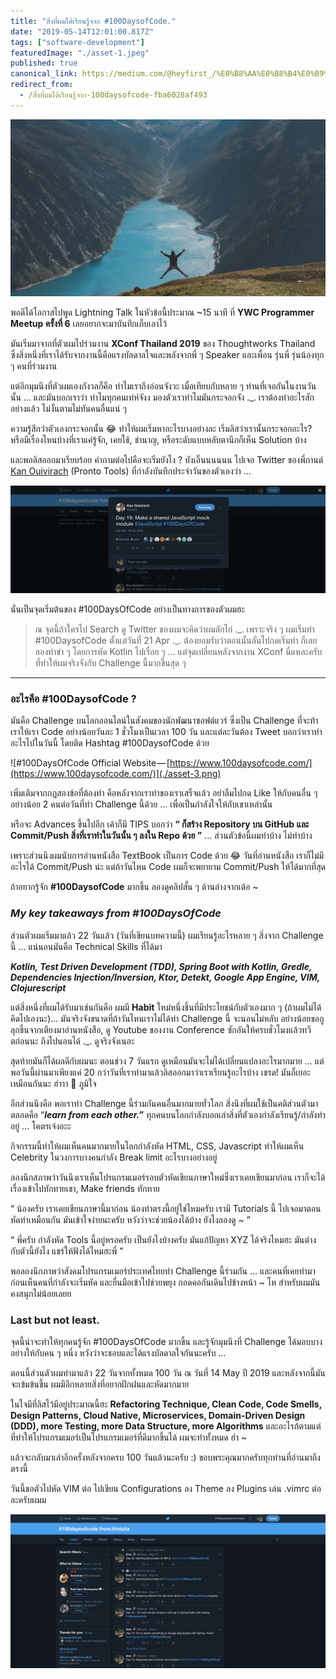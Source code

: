 ```yaml
---
title: "สิ่งที่ผมได้เรียนรู้จาก #100DaysofCode."
date: "2019-05-14T12:01:00.817Z"
tags: ["software-development"]
featuredImage: "./asset-1.jpeg"
published: true
canonical_link: https://medium.com/@heyfirst_/%E0%B8%AA%E0%B8%B4%E0%B9%88%E0%B8%87%E0%B8%97%E0%B8%B5%E0%B9%88%E0%B8%9C%E0%B8%A1%E0%B9%84%E0%B8%94%E0%B9%89%E0%B9%80%E0%B8%A3%E0%B8%B5%E0%B8%A2%E0%B8%99%E0%B8%A3%E0%B8%B9%E0%B9%89%E0%B8%88%E0%B8%B2%E0%B8%81-100daysofcode-fba6028af493
redirect_from:
  - /สิ่งที่ผมได้เรียนรู้จาก-100daysofcode-fba6028af493
---
```


![Paul Gilmore ([@paulgilmore_](https://unsplash.com/photos/8kDOOrs608I)) — Jump!](./asset-1.jpeg)

พอดีได้โอกาสไปพูด Lightning Talk ในหัวข้อนี้ประมาณ ~15 นาที ที่ **YWC Programmer Meetup ครั้งที่ 6** เลยอยากจะมาบันทึกเก็บเอาไว้

มันเริ่มมาจากที่ตัวผมไปร่วมงาน **XConf Thailand 2019** ของ Thoughtworks Thailand ซึ่งสิ่งหนึ่งที่เราได้รับจากงานนี้คือแรงบัลดาลใจและพลังจากพี่ ๆ Speaker และเพื่อน รุ่นพี่ รุ่นน้องทุก ๆ คนที่ร่วมงาน

แต่อีกมุมนึงที่ตัวผมเองกังวลก็คือ ทำไมเราถึงอ่อนจังวะ เมื่อเทียบกับหลาย ๆ ท่านที่เจอกันในงานวันนั้น … และมันบอกเราว่า ทำไมทุกคนเท่ห์จังง มองตัวเราทำไมมันกระจอกจัง .\_. เราต้องทำอะไรสักอย่างแล้ว ไม่งั้นตามไม่ทันคนอื่นแน่ ๆ

ความรู้สึกว่าตัวเองกระจอกนั้น 😂 ทำให้ผมเริ่มหาอะไรบางอย่างละ เริ่มลิสว่าเรานั้นกระจอกอะไร? หรือมีเรื่องไหนบ้างที่เราแค่รู้จัก, เคยใช้, ชำนาญ, หรือระดับแบบหลับตานึกก็เห็น Solution บ้าง

และพอลิสออกมาเรียบร้อย คำถามต่อไปคือจะเริ่มยังไง ? บังเอิ๊นนนนนน ไปเจอ Twitter ของพี่กานต์ [Kan Ouivirach](https://medium.com/u/6f6af3cc17e7) (Pronto Tools) ที่กำลังบันทึกประจำวันของตัวเองว่า …

![Twitter @zkancs — #100DaysofCode, Day 19.](./asset-2.png)

นั่นเป็นจุดเริ่มต้นของ #100DaysOfCode อย่างเป็นทางการของตัวผมฮะ

> ณ จุดนี้ถ้าใครไป Search ดู Twitter ของผมจะคิดว่าผมลักไก่ .\_. เพราะจริง ๆ ผมเริ่มทำ #100DaysofCode ตั้งแต่วันที่ 21 Apr .\_. ต้องยอมรับว่าตอนนั้นลั่นไปกดเริ่มทำ ก็เลยลองทำขำ ๆ โดยการหัด Kotlin ไปเรื่อย ๆ … แต่จุดเปลี่ยนหลังจากงาน XConf นี่แหละครับ ที่ทำให้ผมจริงจังกับ Challenge นี้มากขึ้นสุด ๆ

---

### อะไรคือ #100DaysofCode ?

มันคือ Challenge บนโลกออนไลน์ในสังคมของนักพัฒนาซอฟต์แวร์ ซึ่งเป็น Challenge ที่จะท้าเราให้เรา Code อย่างน้อยวันละ 1 ชั่วโมงเป็นเวลา 100 วัน และแต่ละวันต้อง Tweet บอกว่าเราทำอะไรไปในวันนี้ โดยติด Hashtag #100DaysofCode ด้วย

![#100DaysOfCode Official Website — [https://www.100daysofcode.com/](https://www.100daysofcode.com/)](./asset-3.png)

เพิ่มเติมจากกฏสองข้อที่ต้องทำ คือหลังจากเราทำของเราเสร็จแล้ว อย่าลืมไปกด Like ให้กับคนอื่น ๆ อย่างน้อย 2 คนต่อวันที่ทำ Challenge นี้ด้วย … เพื่อเป็นกำลังใจให้กับเขาเหล่านั้น

หรือจะ Advances ขึ้นไปอีก เค้าก็มี TIPS บอกว่า **“ ก็สร้าง Repository บน GitHub และ Commit/Push สิ่งที่เราทำในวันนั้น ๆ ลงใน Repo ด้วย​ ”** … ส่วนตัวข้อนี้ผมทำบ้าง ไม่ทำบ้าง

เพราะส่วนนึงผมนับการอ่านหนังสือ TextBook เป็นการ Code ด้วย 😂 วันที่อ่านหนังสือ เราก็ไม่มีอะไรได้ Commit/Push น่ะ แต่ถ้าวันไหน Code ผมก็จะพยายาม Commit/Push ให้ได้มากที่สุด

ถ้าอยากรู้จัก **#100DaysofCode** มากขึ้น ลองดูคลิปสั้น ๆ ด้านล่างจากเด้อ ~

### **_My key takeaways from #100DaysOfCode_**

ส่วนตัวผมเริ่มมาแล้ว 22 วันแล้ว (วันที่เขียนบทความนี้) ผมเรียนรู้อะไรหลาย ๆ สิ่งจาก Challenge นี้ … แน่นอนมันคือ Technical Skills ที่ได้มา

**_Kotlin, Test Driven Development (TDD), Spring Boot with Kotlin, Gredle, Dependencies Injection/Inversion, Ktor, Detekt, Google App Engine, VIM, Clojurescript_**

แต่สิ่งหนึ่งที่ผมได้รับมาเช่นกันคือ ผมมี **Habit** ใหม่หนึ่งชิ้นที่มีประโยชน์กับตัวเองมาก ๆ (ถ้าผมไม่ได้คิดไปเองนะ)… มันจริงจังขนาดที่ถ้าวันไหนเราไม่ได้ทำ Challenge นี้ จะนอนไม่หลับ อย่างน้อยขอกูลุกขึ้นจากเตียงมาอ่านหนังสือ, ดู Youtube ของงาน Conference ซักอันให้ครบชั่วโมงแล้วทวีตก่อนนะ ถึงไปนอนได้ .\_. ดูจริงจังเนอะ

สุดท้ายมันก็ได้ผลดีกับผมนะ ตอนช่วง 7 วันแรก ดูเหมือนมันจะไม่ได้เปลี่ยนแปลงอะไรมากมาย … แต่พอวันนี้ผ่านมาเพียงแค่ 20 กว่าวันที่เราทำมาแล้วลิสออกมาว่าเราเรียนรู้อะไรบ้าง เชรด! มันก็เยอะเหมือนกันนะ ฮ่าาา 🎉 ภูมิใจ

อีกส่วนนึงคือ พอเราทำ Challenge นี้ร่วมกันคนอื่นมากมายทั่วโลก สิ่งนึงที่ผมใช้เป็นคติส่วนตัวมาตลอดคือ “**_learn from each other.”_** ทุกคนบนโลกกำลังบอกเล่าสิ่งที่ตัวเองกำลังเรียนรู้/กำลังทำอยู่ … โคตรเจ๋งอะะ

กิจกรรมนี้ทำให้ผมเห็นคนมากมายในโลกกำลังหัด HTML, CSS, Javascript ทำให้ผมเห็น Celebrity ในวงการบางคนกำลัง Break limit อะไรบางอย่างอยู่

ลองนึกสภาพว่าวันนึงเราเห็นโปรแกรมเมอร์รอบตัวหัดเขียนภาษาใหม่ซึ่งเราเคยเขียนมาก่อน เราก็จะได้เรื่องเข้าไปทักทายเขา, Make friends ทักทาย

“ น้องครับ เราเคยเขียนภาษานี้มาก่อน น้องทำตรงนี้อยู่ใช่ไหมครับ เรามี Tutorials นี้ ไปเจอมาตอนหัดทำเหมือนกัน มันเข้าใจง่ายนะครับ หวังว่าจะช่วยน้องได้บ้าง ยังไงลองดู ~ ”

“ พี่ครับ กำลังหัด Tools นี้อยู่หรอครับ เป็นยังไงบ้างครับ มันแก้ปัญหา XYZ ได้จริงไหมฮะ มันต่างกับตัวนี้ยังไง แชร์ให้ฟังได้ไหมฮะพี่ ”

พอลองนึกภาพว่าสังคมโปรแกรมเมอร์ประเทศไทยทำ Challenge นี้ร่วมกัน … และคนที่เคยทำมาก่อนเห็นคนที่กำลังจะเริ่มหัด และยื่นมือเข้าไปช่วยพยุง กอดคอกันเดินไปข้างหน้า ~ โห สำหรับผมมันคงสนุกไม่น้อยเลยย

### **Last but not** least.

จุดนี้น่าจะทำให้ทุกคนรู้จัก #100DaysOfCode มากขึ้น และรู้จักมุมนึงที่ Challenge ได้มอบบางอย่างให้กับคน ๆ หนึ่ง หวังว่าจะชอบและได้แรงบัลดาลใจกันนะครับ …

ตอนนี้ส่วนตัวผมทำมาแล้ว 22 วันจากทั้งหมด 100 วัน ณ วันที่ 14 May ปี 2019 และหลังจากนี้มันจะเข้มข้นขึ้น ผมมีอีกหลายสิ่งที่อยากฝึกฝนและหัดมากมาย

ในใจมีที่ลิสไว้มีอยู่ประมาณนี้ฮะ **Refactoring Technique, Clean Code, Code Smells, Design Patterns, Cloud Native, Microservices, Domain-Driven Design (DDD), more Testing, more Data Structure, more Algorithms** และอะไรก้ตามแต่ที่ทำให้โปรแกรมเมอร์เป็นโปรแกรมเมอร์ที่ดีมากขึ้นได้ ผมจะทำทั้งหมด ฮ่า ~

แล้วจะกลับมาเล่าอีกครั้งหลังจากครบ 100 วันแล้วนะครับ :) ขอบพระคุณมากครับทุกท่านที่อ่านมาถึงตรงนี้

วันนี้ขอตัวไปหัด VIM ต่อ ไปเขียน Configurations ลง Theme ลง Plugins เล่น .vimrc ต่อละครับผมม

![my #100DaysOfCode, day 22 — @firstziiz](./asset-4.png)
